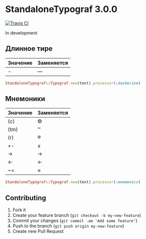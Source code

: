 # StandaloneTypograf 3.0.0

[![Travis CI   ](https://api.travis-ci.org/shlima/standalone_typograf.png)  ](https://travis-ci.org/shlima/standalone_typograf)

In development

## Длинное тире
Значение | Заменяется
--- | ---
- | — 

```ruby
StandaloneTypograf::Typograf.new(text).processor(:dasherize)
```

## Мнемоники
Значение | Заменяется
--- | ---
(c) | ©
(tm) | ™
(r) | ®
+- | ±
-> | →
<- | ←
~= | ≈

```ruby
StandaloneTypograf::Typograf.new(text).processor(:mnemonics)
```

## Contributing

1. Fork it
2. Create your feature branch (`git checkout -b my-new-feature`)
3. Commit your changes (`git commit -am 'Add some feature'`)
4. Push to the branch (`git push origin my-new-feature`)
5. Create new Pull Request
